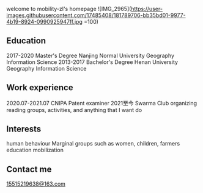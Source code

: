 welcome to mobility-zl's homepage
![IMG_2965](https://user-images.githubusercontent.com/17485408/181789706-bb35bd01-9977-4b19-8924-0990925947ff.jpg =100)



## Education

2017-2020 Master's Degree Nanjing Normal University Geography Information Science
2013-2017 Bachelor's Degree Henan University Geography Information Science

## Work experience

2020.07-2021.07 CNIPA Patent examiner
2021至今 Swarma Club organizing reading groups, activities, and anything that I want do

## Interests

human behaviour
Marginal groups such as women, children, farmers
education
mobilization

## Contact me
15515219638@163.com
